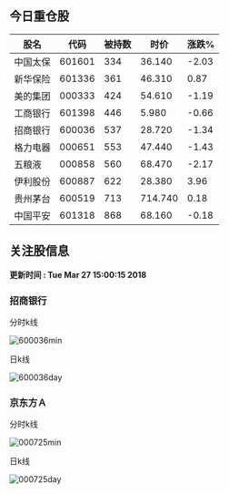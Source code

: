 
## 今日重仓股 

|股名|代码|被持数|时价|涨跌%|
|---|---|---|---|---|
|中国太保|601601|334|36.140|-2.03|
|新华保险|601336|361|46.310|0.87|
|美的集团|000333|424|54.610|-1.19|
|工商银行|601398|446|5.980|-0.66|
|招商银行|600036|537|28.720|-1.34|
|格力电器|000651|553|47.440|-1.43|
|五粮液|000858|560|68.470|-2.17|
|伊利股份|600887|622|28.380|3.96|
|贵州茅台|600519|713|714.740|0.18|
|中国平安|601318|868|68.160|-0.18|

## 关注股信息
**更新时间 : Tue Mar 27 15:00:15 2018**
### 招商银行 
分时k线

![600036min](http://image.sinajs.cn/newchart/min/n/sh600036.gif)

日k线

![600036day](http://image.sinajs.cn/newchart/daily/n/sh600036.gif)

### 京东方Ａ 
分时k线

![000725min](http://image.sinajs.cn/newchart/min/n/sz000725.gif)

日k线

![000725day](http://image.sinajs.cn/newchart/daily/n/sz000725.gif)
